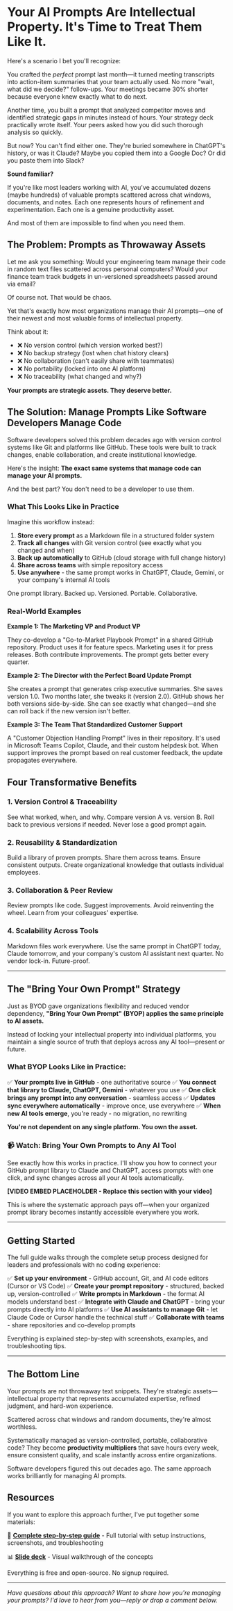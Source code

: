 # Your AI Prompts Are Intellectual Property. It's Time to Treat Them Like It.

Here's a scenario I bet you'll recognize:

You crafted the *perfect* prompt last month—it turned meeting transcripts into action-item summaries that your team actually used. No more "wait, what did we decide?" follow-ups. Your meetings became 30% shorter because everyone knew exactly what to do next.

Another time, you built a prompt that analyzed competitor moves and identified strategic gaps in minutes instead of hours. Your strategy deck practically wrote itself. Your peers asked how you did such thorough analysis so quickly.

But now? You can't find either one. They're buried somewhere in ChatGPT's history, or was it Claude? Maybe you copied them into a Google Doc? Or did you paste them into Slack?

**Sound familiar?**

If you're like most leaders working with AI, you've accumulated dozens (maybe hundreds) of valuable prompts scattered across chat windows, documents, and notes. Each one represents hours of refinement and experimentation. Each one is a genuine productivity asset.

And most of them are impossible to find when you need them.

## The Problem: Prompts as Throwaway Assets

Let me ask you something: Would your engineering team manage their code in random text files scattered across personal computers? Would your finance team track budgets in un-versioned spreadsheets passed around via email?

Of course not. That would be chaos.

Yet that's exactly how most organizations manage their AI prompts—one of their newest and most valuable forms of intellectual property.

Think about it:
- ❌ No version control (which version worked best?)
- ❌ No backup strategy (lost when chat history clears)
- ❌ No collaboration (can't easily share with teammates)
- ❌ No portability (locked into one AI platform)
- ❌ No traceability (what changed and why?)

**Your prompts are strategic assets. They deserve better.**

## The Solution: Manage Prompts Like Software Developers Manage Code

Software developers solved this problem decades ago with version control systems like Git and platforms like GitHub. These tools were built to track changes, enable collaboration, and create institutional knowledge.

Here's the insight: **The exact same systems that manage code can manage your AI prompts.**

And the best part? You don't need to be a developer to use them.

### What This Looks Like in Practice

Imagine this workflow instead:

1. **Store every prompt** as a Markdown file in a structured folder system
2. **Track all changes** with Git version control (see exactly what you changed and when)
3. **Back up automatically** to GitHub (cloud storage with full change history)
4. **Share across teams** with simple repository access
5. **Use anywhere** - the same prompt works in ChatGPT, Claude, Gemini, or your company's internal AI tools

One prompt library. Backed up. Versioned. Portable. Collaborative.

### Real-World Examples

**Example 1: The Marketing VP and Product VP**

They co-develop a "Go-to-Market Playbook Prompt" in a shared GitHub repository. Product uses it for feature specs. Marketing uses it for press releases. Both contribute improvements. The prompt gets better every quarter.

**Example 2: The Director with the Perfect Board Update Prompt**

She creates a prompt that generates crisp executive summaries. She saves version 1.0. Two months later, she tweaks it (version 2.0). GitHub shows her both versions side-by-side. She can see exactly what changed—and she can roll back if the new version isn't better.

**Example 3: The Team That Standardized Customer Support**

A "Customer Objection Handling Prompt" lives in their repository. It's used in Microsoft Teams Copilot, Claude, and their custom helpdesk bot. When support improves the prompt based on real customer feedback, the update propagates everywhere.

## Four Transformative Benefits

### 1. **Version Control & Traceability**
See what worked, when, and why. Compare version A vs. version B. Roll back to previous versions if needed. Never lose a good prompt again.

### 2. **Reusability & Standardization**
Build a library of proven prompts. Share them across teams. Ensure consistent outputs. Create organizational knowledge that outlasts individual employees.

### 3. **Collaboration & Peer Review**
Review prompts like code. Suggest improvements. Avoid reinventing the wheel. Learn from your colleagues' expertise.

### 4. **Scalability Across Tools**
Markdown files work everywhere. Use the same prompt in ChatGPT today, Claude tomorrow, and your company's custom AI assistant next quarter. No vendor lock-in. Future-proof.

---

## The "Bring Your Own Prompt" Strategy

Just as BYOD gave organizations flexibility and reduced vendor dependency, **"Bring Your Own Prompt" (BYOP) applies the same principle to AI assets.**

Instead of locking your intellectual property into individual platforms, you maintain a single source of truth that deploys across any AI tool—present or future.

### What BYOP Looks Like in Practice:

✅ **Your prompts live in GitHub** - one authoritative source
✅ **You connect that library to Claude, ChatGPT, Gemini** - whatever you use
✅ **One click brings any prompt into any conversation** - seamless access
✅ **Updates sync everywhere automatically** - improve once, use everywhere
✅ **When new AI tools emerge**, you're ready - no migration, no rewriting

**You're not dependent on any single platform. You own the asset.**

### 📹 Watch: Bring Your Own Prompts to Any AI Tool

See exactly how this works in practice. I'll show you how to connect your GitHub prompt library to Claude and ChatGPT, access prompts with one click, and sync changes across all your AI tools automatically.

**[VIDEO EMBED PLACEHOLDER - Replace this section with your video]**

This is where the systematic approach pays off—when your organized prompt library becomes instantly accessible everywhere you work.

---

## Getting Started

The full guide walks through the complete setup process designed for leaders and professionals with no coding experience:

✅ **Set up your environment** - GitHub account, Git, and AI code editors (Cursor or VS Code)
✅ **Create your prompt repository** - structured, backed up, version-controlled
✅ **Write prompts in Markdown** - the format AI models understand best
✅ **Integrate with Claude and ChatGPT** - bring your prompts directly into AI platforms
✅ **Use AI assistants to manage Git** - let Claude Code or Cursor handle the technical stuff
✅ **Collaborate with teams** - share repositories and co-develop prompts

Everything is explained step-by-step with screenshots, examples, and troubleshooting tips.

---

## The Bottom Line

Your prompts are not throwaway text snippets. They're strategic assets—intellectual property that represents accumulated expertise, refined judgment, and hard-won experience.

Scattered across chat windows and random documents, they're almost worthless.

Systematically managed as version-controlled, portable, collaborative code? They become **productivity multipliers** that save hours every week, ensure consistent quality, and scale instantly across entire organizations.

Software developers figured this out decades ago. The same approach works brilliantly for managing AI prompts.

## Resources

If you want to explore this approach further, I've put together some materials:

📖 **[Complete step-by-step guide](https://github.com/jamesgray007/hoai-course/blob/main/docs/manage-prompts-like-code.md)** - Full tutorial with setup instructions, screenshots, and troubleshooting

📊 **[Slide deck](https://docs.google.com/presentation/d/1bcRtVw8X3hotEJYovJe3IzyL7Ap5NY6fMoWAR5TXllg/edit?usp=sharing)** - Visual walkthrough of the concepts

Everything is free and open-source. No signup required.

---

*Have questions about this approach? Want to share how you're managing your prompts? I'd love to hear from you—reply or drop a comment below.*
